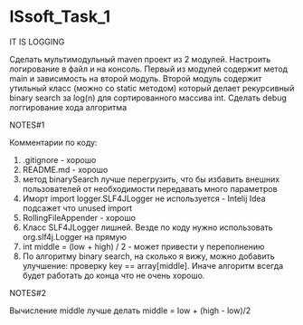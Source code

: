 # ISsoft_Task_1

IT IS LOGGING

Сделать мультимодульный maven проект из 2 модулей. Настроить логирование в файл и на консоль. Первый из модулей содержит
метод main и зависимость на второй модуль. Второй модуль содержит утильный класс (можно со static методом) который
делает рекурсивный binary search за log(n) для сортированного массива int. Сделать debug логгирование хода алгоритма


NOTES#1

Комментарии по коду:
1) .gitignore - хорошо
2) README.md - хорошо
3) метод binarySearch лучше перегрузить, что бы избавить внешних пользователей от необходимости передавать много параметров
4) Иморт import logger.SLF4JLogger не используется - Intelij Idea подсажет что unused import
5) RollingFileAppender - хорошо
6) Класс SLF4JLogger лишней. Везде по коду нужно использовать org.slf4j.Logger на прямую
7) int middle = (low + high) / 2 - может привести у переполнению
8) По алгоритму binary search, на сколько я вижу, можно добавить улучшение: проверку key == array[middle]. Иначе алгоритм всегда будет работать до конца что не очень хорошо.


NOTES#2

Вычисление middle лучше делать
middle = low + (high - low)/2 